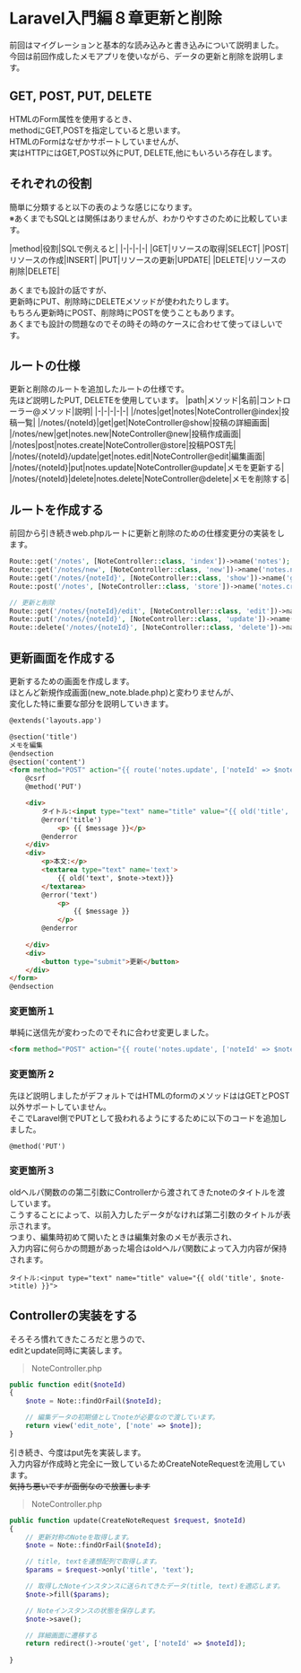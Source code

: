 # Laravel入門編８章更新と削除
前回はマイグレーションと基本的な読み込みと書き込みについて説明ました。  
今回は前回作成したメモアプリを使いながら、データの更新と削除を説明します。

## GET, POST, PUT, DELETE
HTMLのForm属性を使用するとき、  
methodにGET,POSTを指定していると思います。  
HTMLのFormはなぜかサポートしていませんが、  
実はHTTPにはGET,POST以外にPUT, DELETE,他にもいろいろ存在します。

## それぞれの役割

簡単に分類すると以下の表のような感じになります。  
※あくまでもSQLとは関係はありませんが、わかりやすさのために比較しています。  

|method|役割|SQLで例えると|
|-|-|-|-|
|GET|リソースの取得|SELECT|
|POST|リソースの作成|INSERT|
|PUT|リソースの更新|UPDATE|
|DELETE|リソースの削除|DELETE|

あくまでも設計の話ですが、  
更新時にPUT、削除時にDELETEメソッドが使われたりします。  
もちろん更新時にPOST、削除時にPOSTを使うこともあります。  
あくまでも設計の問題なのでその時その時のケースに合わせて使ってほしいです。  

## ルートの仕様
更新と削除のルートを追加したルートの仕様です。  
先ほど説明したPUT, DELETEを使用しています。
|path|メソッド|名前|コントローラー@メソッド|説明|
|-|-|-|-|-|
|/notes|get|notes|NoteController@index|投稿一覧|
|/notes/{noteId}|get|get|NoteController@show|投稿の詳細画面|
|/notes/new|get|notes.new|NoteController@new|投稿作成画面|
|/notes|post|notes.create|NoteController@store|投稿POST先|
|/notes/{noteId}/update|get|notes.edit|NoteController@edit|編集画面|
|/notes/{noteId}|put|notes.update|NoteController@update|メモを更新する|
|/notes/{noteId}|delete|notes.delete|NoteController@delete|メモを削除する|
## ルートを作成する
前回から引き続きweb.phpルートに更新と削除のための仕様変更分の実装をします。  
```php
Route::get('/notes', [NoteController::class, 'index'])->name('notes');
Route::get('/notes/new', [NoteController::class, 'new'])->name('notes.new');
Route::get('/notes/{noteId}', [NoteController::class, 'show'])->name('get')->where(['noteId' => '[0-9]+']);
Route::post('/notes', [NoteController::class, 'store'])->name('notes.create');

// 更新と削除
Route::get('/notes/{noteId}/edit', [NoteController::class, 'edit'])->name('notes.edit')->where(['noteId' => '[0-9]+']);
Route::put('/notes/{noteId}', [NoteController::class, 'update'])->name('notes.update')->where(['noteId' => '[0-9]+']);
Route::delete('/notes/{noteId}', [NoteController::class, 'delete'])->name('notes.delete')->where(['noteId' => '[0-9]+']);
```

## 更新画面を作成する
更新するための画面を作成します。  
ほとんど新規作成画面(new_note.blade.php)と変わりませんが、  
変化した特に重要な部分を説明していきます。

```html
@extends('layouts.app')

@section('title')
メモを編集
@endsection
@section('content')
<form method="POST" action="{{ route('notes.update', ['noteId' => $note->id]) }}">
    @csrf
    @method('PUT')

    <div>
        タイトル:<input type="text" name="title" value="{{ old('title', $note->title) }}">
        @error('title') 
            <p> {{ $message }}</p> 
        @enderror
    </div>
    <div>
        <p>本文:</p>
        <textarea type="text" name='text'>
            {{ old('text', $note->text)}}    
        </textarea>
        @error('text')
            <p> 
                {{ $message }}
            </p>
        @enderror
    
    </div>
    <div>
        <button type="submit">更新</button>
    </div>
</form>
@endsection      
```

### 変更箇所１
単純に送信先が変わったのでそれに合わせ変更しました。
```html
<form method="POST" action="{{ route('notes.update', ['noteId' => $note->id]) }}">

```

### 変更箇所 2
先ほど説明しましたがデフォルトではHTMLのformのメソッドははGETとPOST以外サポートしていません。  
そこでLaravel側でPUTとして扱われるようにするために以下のコードを追加しました。
```html
@method('PUT')
```

### 変更箇所３
oldヘルパ関数のの第二引数にControllerから渡されてきたnoteのタイトルを渡しています。  
こうすることによって、以前入力したデータがなければ第二引数のタイトルが表示されます。  
つまり、編集時初めて開いたときは編集対象のメモが表示され、  
入力内容に何らかの問題があった場合はoldヘルパ関数によって入力内容が保持されます。
```
タイトル:<input type="text" name="title" value="{{ old('title', $note->title) }}">
```


## Controllerの実装をする
そろそろ慣れてきたころだと思うので、  
editとupdate同時に実装します。
> NoteController.php

```php
public function edit($noteId)
{
    $note = Note::findOrFail($noteId);

    // 編集データの初期値としてnoteが必要なので渡しています。
    return view('edit_note', ['note' => $note]);
}
```

引き続き、今度はput先を実装します。  
入力内容が作成時と完全に一致しているためCreateNoteRequestを流用しています。  
~~気持ち悪いですが面倒なので放置します~~  

> NoteController.php
```php
public function update(CreateNoteRequest $request, $noteId)
{
    // 更新対称のNoteを取得します。
    $note = Note::findOrFail($noteId);

    // title, textを連想配列で取得します。
    $params = $request->only('title', 'text');

    // 取得したNoteインスタンスに送られてきたデータ(title, text)を適応します。
    $note->fill($params);

    // Noteインスタンスの状態を保存します。
    $note->save();

    // 詳細画面に遷移する
    return redirect()->route('get', ['noteId' => $noteId]);
    
}

```


